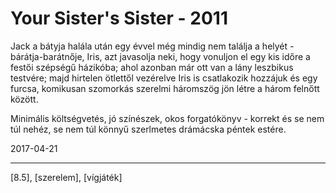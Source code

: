 # Your Sister's Sister - 2011

Jack a bátyja halála után egy évvel még mindig nem találja a helyét - bárátja-barátnője, Iris, azt javasolja neki, hogy vonuljon el egy kis időre a festői szépségű házikóba; ahol azonban már ott van a lány leszbikus testvére; majd hirtelen ötlettől vezérelve Iris is csatlakozik hozzájuk és egy furcsa, komikusan szomorkás szerelmi háromszög jön létre a három felnőtt között.

Minimális költségvetés, jó színészek, okos forgatókönyv - korrekt és se nem túl nehéz, se nem túl könnyű szerlmetes drámácska péntek estére.

2017-04-21

----

[8.5], [szerelem], [vígjáték]
